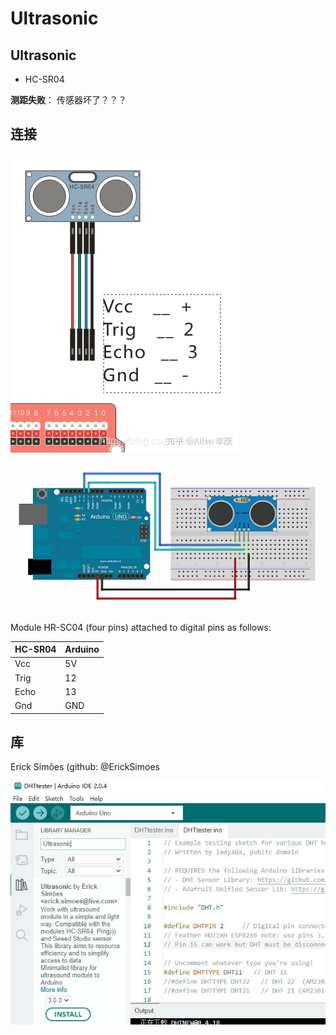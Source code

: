 # Ultrasonic

## Ultrasonic

* HC-SR04

**测距失败**： 传感器坏了？？？

## 连接

![](./img/Ultrasonic/Ultrasonic_Arduino.jpg)

![Arduino-SR04](./img/Ultrasonic/Arduino-SR04.png)


 Module HR-SC04 (four pins)  attached to digital pins as follows:
 
  
 | HC-SR04 | Arduino |    
 |---------|---------|   
 |   Vcc   |   5V    |   
 |   Trig  |   12    | 
 |   Echo  |   13    | 
 |   Gnd   |   GND   |

## 库

Erick Simões (github: @ErickSimoes

![](./img/Ultrasonic/Ultrasonic_lib.jpg)

